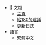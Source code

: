 * :blue_book: 文檔
    * [主頁](/)
    * [給180的建議](for-180centimeters-s-study-suggestion/README.md)
    * [更新日誌](/update-log.md)
* 語言
    * [繁體中文](/README.md)



